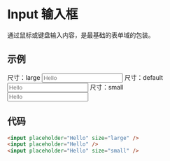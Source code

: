 # Input 输入框

通过鼠标或键盘输入内容，是最基础的表单域的包装。

## 示例

尺寸：large
<Input placeholder="Hello" size="large" />
尺寸：default<br/>
<Input placeholder="Hello" />
尺寸：small<br/>
<Input placeholder="Hello" size="small" />

## 代码

```html
<input placeholder="Hello" size="large" />
<input placeholder="Hello" />
<input placeholder="Hello" size="small" />
```
